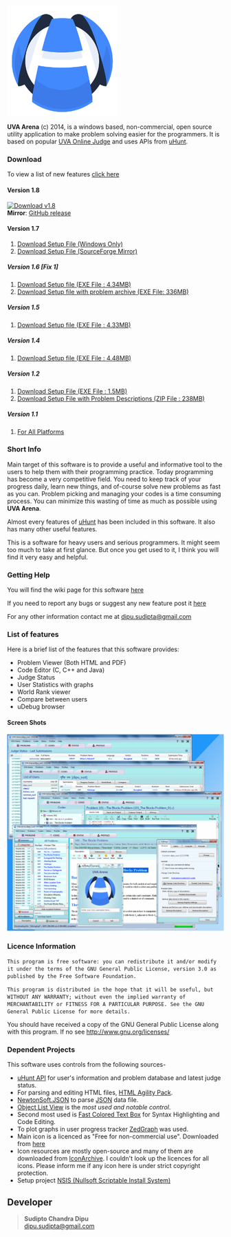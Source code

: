 [![UVA Arena Icon](https://raw.githubusercontent.com/dipu-bd/UVA-Arena/master/Images/Main.png)](https://raw.githubusercontent.com/dipu-bd/UVA-Arena/master/Images/Main.png)    

**UVA Arena** (c) 2014, is a windows based, non-commercial, open source utility application to make problem solving easier for the programmers. It is based on popular [UVA Online Judge](http://uva.onlinejudge.org/) and uses APIs from [uHunt](http://uhunt.felix-halim.net/).        
 
### Download  
To view a list of new features [click here](https://github.com/dipu-bd/UVA-Arena/wiki/What's-New)        

#### Version 1.8
[![Download v1.8](https://raw.githubusercontent.com/dipu-bd/UVA-Arena/master/Images/quick-download-media-file-image.png)](https://sourceforge.net/projects/uvaarena/files/UVA%20Arena%201.8/UVA_Arena_1.8.exe)     
**Mirror**: [GitHub release](https://github.com/dipu-bd/UVA-Arena/releases/download/v1.8/UVA_Arena_1.8.exe)

#### Version 1.7
1. [Download Setup File (Windows Only)](https://github.com/dipu-bd/UVA-Arena/releases/download/1.7/UVA_Arena_1.7_setup.exe)
2. [Download Setup File (SourceForge Mirror)](https://sourceforge.net/projects/uvaarena/files/UVA%20Arena%201.7/UVA_Arena_1.7.exe/download)


##### Version 1.6 [Fix 1]
1. [Download Setup file (EXE File : 4.34MB)](http://www.mediafire.com/download/kh7he74cceuxu3j/UVA_Arena_1.6.1.exe)     
2. [Download Setup file with problem archive (EXE File: 336MB)](http://www.mediafire.com/download/c3zi0zz7e18c98l/UVA_Arena_1.6_archive.exe) 

##### Version 1.5   
1. [Download Setup file (EXE File : 4.33MB)](https://github.com/dipu-bd/UVA-Arena/blob/master/Setup/Windows/UVA_Arena_1.5_x86_win.exe?raw=true)     

##### Version 1.4   
1. [Download Setup file (EXE File : 4.48MB)](https://github.com/dipu-bd/UVA-Arena/blob/master/Setup/Windows/UVA_Arena_1.4_x86_win.exe?raw=true)     

##### Version 1.2
1. [Download Setup File (EXE File : 1.5MB)](https://github.com/dipu-bd/UVA-Arena/blob/master/Setup/Windows/UVA%20Arena%201.2.exe?raw=true)     
2. [Download Setup File with Problem Descriptions (ZIP File : 238MB)](http://sourceforge.net/projects/uvaarena/files/UVA%20Arena%201.2/UVA%20Arena%201.2%20full.zip/download)     

##### Version 1.1
1. [For All Platforms](https://github.com/dipu-bd/UVA-Arena/blob/master/Setup/Windows/UVA_Arena_1.1.exe?raw=true)     
     
	  
### Short Info
Main target of this software is to provide a useful and informative tool to the users to help them with their programming practice. Today programming has become a very competitive field. You need to keep track of your progress daily, learn new things, and of-course solve new problems as fast as you can. Problem picking and managing your codes is a time consuming process. You can minimize this wasting of time as much as possible using **UVA Arena**.  

Almost every features of [uHunt](http://uhunt.felix-halim.net/) has been included in this software. It also has many other useful features.   

This is a software for heavy users and serious programmers. It might seem too much to take at first glance. But once you get used to it, I think you will find it very easy and helpful.  

### Getting Help
You will find the wiki page for this software [here](https://github.com/dipu-bd/UVA-Arena/wiki)  

If you need to report any bugs or suggest any new feature post it [here](https://github.com/dipu-bd/UVA-Arena/issues)  

For any other information contact me at <dipu.sudipta@gmail.com>  

### List of features 
Here is a brief list of the features that this software provides:    
* Problem Viewer (Both HTML and PDF)
* Code Editor (C, C++ and Java)
* Judge Status
* User Statistics with graphs
* World Rank viewer
* Compare between users
* uDebug browser  

#### Screen Shots 
[![Whole](https://raw.githubusercontent.com/dipu-bd/UVA-Arena/master/Images/wiki/_all_.png)](https://raw.githubusercontent.com/dipu-bd/UVA-Arena/master/Images/wiki/_all_.png)  

### Licence Information
`This program is free software: you can redistribute it and/or modify it under the terms of the GNU General Public License, version 3.0 as published by the Free Software Foundation.`  

`This program is distributed in the hope that it will be useful, but WITHOUT ANY WARRANTY; without even the implied warranty of MERCHANTABILITY or FITNESS FOR A PARTICULAR PURPOSE. See the GNU General Public License for more details.`  

You should have received a copy of the GNU General Public License along with this program. If no see <http://www.gnu.org/licenses/>   

### Dependent Projects  
This software uses controls from the following sources-  
* [uHunt API](http://uhunt.felix-halim.net/api) for user's information and problem database and latest judge status. 
* For parsing and editing HTML files, [HTML Agility Pack](http://htmlagilitypack.codeplex.com/). 
* [NewtonSoft.JSON](http://james.newtonking.com/json) to parse [JSON](http://en.wikipedia.org/wiki/JSON) data file. 
* [Object List View](http://objectlistview.sourceforge.net/cs/index.html) is the _most used and notable control_. 
* Second most used is [Fast Colored Text Box](https://github.com/PavelTorgashov/FastColoredTextBox) for Syntax Highlighting and Code Editing.  
* To plot graphs in user progress tracker [ZedGraph](http://sourceforge.net/projects/zedgraph/) was used.  
* Main icon is a licenced as "Free for non-commercial use". Downloaded from [here](http://www.iconarchive.com/show/stark-icons-by-fruityth1ng/Applications-icon.html)  
* Icon resources are mostly open-source and many of them are downloaded from [IconArchive](http://www.iconarchive.com/). I couldn't look up the licences for all icons. Please inform me if any icon here is under strict copyright protection.
* Setup project [NSIS (Nullsoft Scriptable Install System)](http://nsis.sourceforge.net/Main_Page)

## Developer  
> __Sudipto Chandra Dipu__  
> <dipu.sudipta@gmail.com> 
